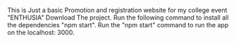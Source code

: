 This is Just a basic Promotion and registration website for my college event "ENTHUSIA"
Download The project.
Run the following command to install all the dependencies "npm start".
Run the "npm start" command to run the app on the localhost: 3000.
